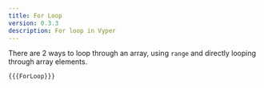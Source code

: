 ```yaml
---
title: For Loop
version: 0.3.3
description: For loop in Vyper
---
```


There are 2 ways to loop through an array, using `range` and directly looping through array elements.

```vyper
{{{ForLoop}}}
```
